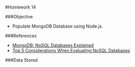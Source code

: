 
#Homework 14

###Objective
* Populate MongoDB Database using Node.js.

###References
* [MongoDB: NoSQL Databases Explained](http://www.mongodb.com/nosql-explained)
* [Top 5 Considerations When Evaluating NoSQL Databases](http://www.mongodb.com/lp/white-paper/nosql-considerations)

###Data Stored

